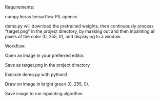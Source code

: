 
Requirements:

numpy
keras
tensorflow
PIL
opencv

demo.py will download the pretrained weights, then continuously process "target.png" in the project directory, by masking out and then inpainting all pixels of the color (0, 255, 0), and displaying to a window.

Workflow:

Open an image in your preferred editor.

Save as target.png in the project directory

Execute demo.py with python3

Draw on image in bright green (0, 255, 0). 

Save image to run inpainting algorithm

